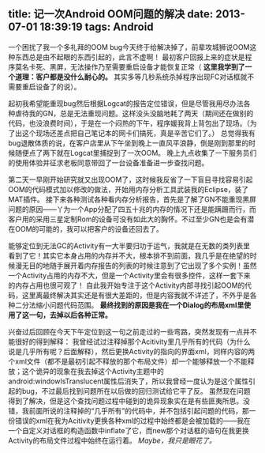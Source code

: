 title:  记一次Android OOM问题的解决
date:   2013-07-01 18:39:19
tags: Android
---

     
一个困扰了我一个多礼拜的OOM bug今天终于给解决掉了，前辈攻城狮说OOM这种东西总是由不起眼的东西引起的，此言不虚啊！
最初客户回报上来的症状是程序莫名卡死、黑屏，无法操作乃至需要重启设备才能恢复正常（ **这里我学到了一个道理：客户都是没什么耐心的。** 其实多等几秒系统杀掉程序出现FC对话框就不需要重启设备了的说）。

起初我希望能重现bug然后根据Logcat的报告定位错误，但是尽管我用尽办法各种虐待我的GN，总是无法重现问题。这样没头没脑地耗了两天（期间还在做别的代码，也没浪费时间），于是在一个闷热的下午，程序媛我背上背包出了现场。（为了出这个现场还差点把自己笔记本的网卡们搞死，真是辛苦它们了。）
总觉得我有bug退散体质的说，在客户店里从下午坐到晚上一直风平浪静，倒是刚到那里的时候随便点了两下就在Logcat里捕捉到了一次OOM。
晚上九点收集了一下服务员们的使用体验并征求老板同意带回了一台设备准备进一步查找问题。

第二天一早刚开始研究就又出现OOM了，这时候我反省了一下盲目寻找容易引起OOM的代码模式加以修改的做法，开始用内存分析工具武装我的Eclipse，装了MAT插件。
接下来各种测试各种看内存分析报告，首先是了解了GN不能重现黑屏问题的原因——丫为一个App分配了四五十兆的内存的情况下还是能蹒跚而行，而客户用的采用三星定制Rom的设备可没有如此大的胸怀。不过至少GN也是会有潜在OOM的可能的，我可以把客户的设备还回去了。

能够定位到无法GC的Activity有一大半要归功于运气，我就是在无数的类列表里看到了它！其实它本身占用的内存并不大，根本排不到前面，我几乎是在绝望的时候漫无目的地随手展开着内存报告的列表的时候注意到了它出现了多个实例！虽然一个Activity占用的内存不大，但是一个Activity里会有很多控件，这样一套下来的内存占用也很可观了！
自此我开始专注于这个Activity内部寻找引起OOM的代码，这里离最终解决其实还是有很大差距的，但是内容我就不详述了，不外乎是各种二分法缩小问题代码范围。
**最终找到的原因是我在一个Dialog的布局xml里使用了<requestForcs  />这一句，去掉以后各种正常。**

兴奋过后回顾在今天下午定位到这一句之前走过的一些弯路，突然发现有一点并不能很好的得到解释：
我曾经试过注释掉那个Acitivity里几乎所有的代码（为什么说是几乎所有呢？后面解释），然后更换Activity的指向的界面xml，同样内容的两个xml文件（都不是最初引起不释放的那个布局文件）却一个能够释放一个不能释放；这个诡异的现象在我去掉这个Activity主题中的android:windowIsTranslucent属性后消失了，所以我曾经一度认为是这个属性引起的bug，不过最后找到问题所在以后做的回归测试给它平了反。
虽然现在问题得到了解决，但是这个查找问题过程中碰到的诡异现象实在是有些匪夷所思。没错，我前面所说的注释掉的“几乎所有”的代码中，并不包括引起问题的代码，那一份错误的xml在我为Acitivity更换各种xml的过程中始终都是会被加载的——我在一个自定义对话框的构造函数中inflate了它，而new那个对话框的语句在我更换Activity的布局文件过程中始终在运行着。
_Maybe，我只是眼花了。_